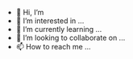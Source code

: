 - 👋 Hi, I’m 
- 👀 I’m interested in ...
- 🌱 I’m currently learning ...
- 💞️ I’m looking to collaborate on ...
- 📫 How to reach me ...

<!---
GROnbe/GROnbe is a ✨ special ✨ repository because its `README.md` (this file) appears on your GitHub profile.
You can click the Preview link to take a look at your changes.
--->
